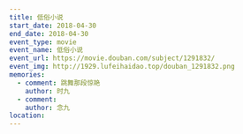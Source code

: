```yaml
---
title: 低俗小说
start_date: 2018-04-30
end_date: 2018-04-30
event_type: movie
event_name: 低俗小说
event_url: https://movie.douban.com/subject/1291832/
event_img: http://1929.lufeihaidao.top/douban_1291832.png
memories:
  - comment: 跳舞那段惊艳
    author: 时九
  - comment: 
    author: 念九
location: 
---
```

